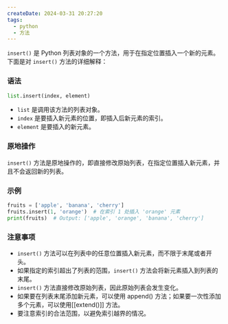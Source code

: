 ```yaml
---
createDate: 2024-03-31 20:27:20
tags:
  - python
  - 方法
---
```

`insert()` 是 Python 列表对象的一个方法，用于在指定位置插入一个新的元素。下面是对 `insert()` 方法的详细解释：

### 语法
```python
list.insert(index, element)
```

- `list` 是调用该方法的列表对象。
- `index` 是要插入新元素的位置，即插入后新元素的索引。
- `element` 是要插入的新元素。

### 原地操作
`insert()` 方法是原地操作的，即直接修改原始列表，在指定位置插入新元素，并且不会返回新的列表。

### 示例
```python
fruits = ['apple', 'banana', 'cherry']
fruits.insert(1, 'orange')  # 在索引 1 处插入 'orange' 元素
print(fruits)  # Output: ['apple', 'orange', 'banana', 'cherry']
```

### 注意事项
- `insert()` 方法可以在列表中的任意位置插入新元素，而不限于末尾或者开头。
- 如果指定的索引超出了列表的范围，`insert()` 方法会将新元素插入到列表的末尾。
- `insert()` 方法直接修改原始列表，因此原始列表会发生变化。
- 如果要在列表末尾添加新元素，可以使用 append() 方法；如果要一次性添加多个元素，可以使用[[extend()]] 方法。
- 要注意索引的合法范围，以避免索引越界的情况。
